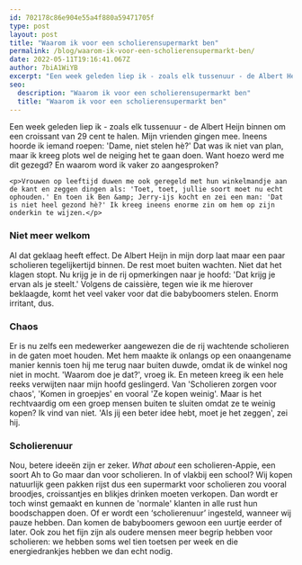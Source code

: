 ```yaml
---
id: 702178c86e904e55a4f880a59471705f
type: post
layout: post
title: "Waarom ik voor een scholierensupermarkt ben"
permalink: /blog/waarom-ik-voor-een-scholierensupermarkt-ben/
date: 2022-05-11T19:16:41.067Z
author: 7biA1WiYB
excerpt: "Een week geleden liep ik - zoals elk tussenuur - de Albert Heijn binnen om een croissant van 29 cent te halen. Mijn vrienden gingen mee. Ineens hoorde ik iemand roepen: 'Dame, niet stelen hè?' Dat was ik niet van plan, maar ik kreeg plots wel de neiging het te gaan doen. Want hoezo werd me dit gezegd? En waarom word ik vaker zo aangesproken?  "
seo:
  description: "Waarom ik voor een scholierensupermarkt ben"
  title: "Waarom ik voor een scholierensupermarkt ben"
---
```

Een week geleden liep ik - zoals elk tussenuur - de Albert Heijn binnen om een croissant van 29 cent te halen. Mijn vrienden gingen mee. Ineens hoorde ik iemand roepen: 'Dame, niet stelen hè?' Dat was ik niet van plan, maar ik kreeg plots wel de neiging het te gaan doen. Want hoezo werd me dit gezegd? En waarom word ik vaker zo aangesproken?  

    <p>Vrouwen op leeftijd duwen me ook geregeld met hun winkelmandje aan de kant en zeggen dingen als: 'Toet, toet, jullie soort moet nu echt ophouden.' En toen ik Ben &amp; Jerry-ijs kocht en zei een man: 'Dat is niet heel gezond hè?' Ik kreeg ineens enorme zin om hem op zijn onderkin te wijzen.</p>
<h3>Niet meer welkom</h3>
<p>Al dat geklaag heeft effect. De Albert Heijn in mijn dorp laat maar een paar scholieren tegelijkertijd binnen. De rest moet buiten wachten. Niet dat het klagen stopt. Nu krijg je in de rij opmerkingen naar je hoofd: 'Dat krijg je ervan als je steelt.' Volgens de caissière, tegen wie ik me hierover beklaagde, komt het veel vaker voor dat die babyboomers stelen. Enorm irritant, dus.</p>
<h3>Chaos</h3>
<p>Er is nu zelfs een medewerker aangewezen die de rij wachtende scholieren in de gaten moet houden. Met hem maakte ik onlangs op een onaangename manier kennis toen hij me terug naar buiten duwde, omdat ik de winkel nog niet in mocht. 'Waarom doe je dat?', vroeg ik. En meteen kreeg ik een hele reeks verwijten naar mijn hoofd geslingerd. Van 'Scholieren zorgen voor chaos', 'Komen in groepjes' en vooral 'Ze kopen weinig'. Maar is het rechtvaardig om een groep mensen buiten te sluiten omdat ze te weinig kopen? Ik vind van niet. 'Als jij een beter idee hebt, moet je het zeggen', zei hij.</p>
<h3>Scholierenuur</h3>
<p>Nou, betere ideeën zijn er zeker. <em>What about</em> een scholieren-Appie, een soort Ah to Go maar dan voor scholieren. In of vlakbij een school? Wij kopen natuurlijk geen pakken rijst dus een supermarkt voor scholieren zou vooral broodjes, croissantjes en blikjes drinken moeten verkopen. Dan wordt er toch winst gemaakt en kunnen de 'normale' klanten in alle rust hun boodschappen doen. Of er wordt een ‘scholierenuur’ ingesteld, wanneer wij pauze hebben. Dan komen de babyboomers gewoon een uurtje eerder of later. Ook zou het fijn zijn als oudere mensen meer begrip hebben voor scholieren: we hebben soms wel tien toetsen per week en die energiedrankjes hebben we dan echt nodig.</p>  
